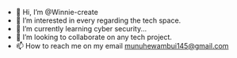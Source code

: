 - 👋 Hi, I’m @Winnie-create
- 👀 I’m interested in every regarding the tech space.
- 🌱 I’m currently learning cyber security...
- 💞️ I’m looking to collaborate on any tech project.
- 📫 How to reach me on my email munuhewambui145@gmail.com

<!---
Winnie-create/Winnie-create is a ✨ special ✨ repository because its `README.md` (this file) appears on your GitHub profile.
You can click the Preview link to take a look at your changes.
--->
